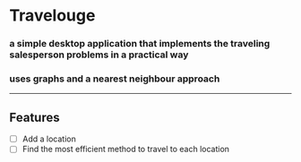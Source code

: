 # Travelouge

### a simple desktop application that implements the traveling salesperson problems in a practical way
### uses graphs and a nearest neighbour approach

---
## Features
- [ ] Add a location
- [ ] Find the most efficient method to travel to each location
